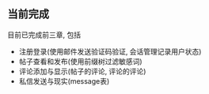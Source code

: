 ## 当前完成

目前已完成前三章, 包括
- 注册登录(使用邮件发送验证码验证, 会话管理记录用户状态)
- 帖子查看和发布(使用前缀树过滤敏感词)
- 评论添加与显示(帖子的评论, 评论的评论)
- 私信发送与现实(message表)